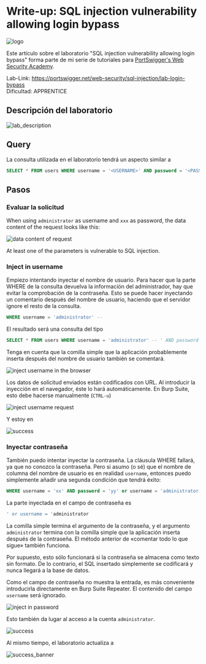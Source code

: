 # Write-up: SQL injection vulnerability allowing login bypass

![logo]({{site.url}}/images/SQLi/sqli-2/logo.png)

Este artículo sobre el laboratorio "SQL injection vulnerability allowing login bypass" forma parte de mi serie de tutoriales para [PortSwigger's Web Security Academy](https://portswigger.net/web-security).

Lab-Link: <https://portswigger.net/web-security/sql-injection/lab-login-bypass>  
Dificultad: APPRENTICE  

## Descripción del laboratorio

![lab_description]({{site.url}}/images/SQLi/sqli-2/lab_description.png)

## Query

La consulta utilizada en el laboratorio tendrá un aspecto similar a

```sql
SELECT * FROM users WHERE username = '<USERNAME>' AND password = '<PASSWORD>'
```

## Pasos

### Evaluar la solicitud

When using `administrator` as username and `xxx` as password, the data content of the request looks like this:

![data content of request]({{site.url}}/images/SQLi/sqli-2/query_string.png)

At least one of the parameters is vulnerable to SQL injection.

### Inject in username

Empiezo intentando inyectar el nombre de usuario. Para hacer que la parte WHERE de la consulta devuelva la información del administrador, hay que evitar la comprobación de la contraseña. Esto se puede hacer inyectando un comentario después del nombre de usuario, haciendo que el servidor ignore el resto de la consulta.

```sql
WHERE username = 'administrator' --
```

El resultado será una consulta del tipo

```sql
SELECT * FROM users WHERE username = 'administrator' -- ' AND password = '<PASSWORD>'
```

Tenga en cuenta que la comilla simple que la aplicación probablemente inserta después del nombre de usuario también se comentará.

![inject username in the browser]({{site.url}}/images/SQLi/sqli-2/inject_in_username_browser.png)

Los datos de solicitud enviados están codificados con URL. Al introducir la inyección en el navegador, éste lo hará automáticamente. En Burp Suite, esto debe hacerse manualmente (`CTRL-u`)

![inject username request]({{site.url}}/images/SQLi/sqli-2/request_data_username.png)

Y estoy en

![success]({{site.url}}/images/SQLi/sqli-2/success.png)

### Inyectar contraseña

También puedo intentar inyectar la contraseña. La cláusula WHERE fallará, ya que no conozco la contraseña. Pero si asumo (o sé) que el nombre de columna del nombre de usuario es en realidad `username`, entonces puedo simplemente añadir una segunda condición que tendrá éxito:

```sql
WHERE username = 'xx' AND password = 'yy' or username = 'administrator'
```

La parte inyectada en el campo de contraseña es

```sql
' or username = 'administrator
```

La comilla simple termina el argumento de la contraseña, y el argumento `administrator` termina con la comilla simple que la aplicación inserta después de la contraseña. El método anterior de «comentar todo lo que sigue» también funciona.

Por supuesto, esto sólo funcionará si la contraseña se almacena como texto sin formato. De lo contrario, el SQL insertado simplemente se codificará y nunca llegará a la base de datos.

Como el campo de contraseña no muestra la entrada, es más conveniente introducirla directamente en Burp Suite Repeater. El contenido del campo `username` será ignorado.

![inject in password]({{site.url}}/images/SQLi/sqli-2/inject_in_password.png)

Esto también da lugar al acceso a la cuenta `administrator`.

![success]({{site.url}}/images/SQLi/sqli-2/success.png)

Al mismo tiempo, el laboratorio actualiza a

![success_banner]({{site.url}}/images/SQLi/sqli-2/success_banner.png)